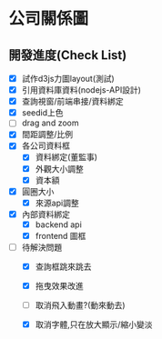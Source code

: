 # 公司關係圖

## 開發進度(Check List)

* [x] 試作d3js力圖layout(測試)
* [x] 引用資料庫資料(nodejs-API設計)
* [x] 查詢視窗/前端串接/資料綁定
* [x] seedid上色
* [ ] drag and zoom 
* [x] 間距調整/比例
* [x] 各公司資料框
    - [x] 資料綁定(董監事)
    - [x] 外觀大小調整
    - [x] 資本額
* [x] 圓圈大小
    - [x] 來源api調整
* [x] 內部資料綁定
    - [x] backend api
    - [x] frontend 圖框
* [ ] 待解決問題
    - [x] 查詢框跳來跳去
    - [x] 拖曳效果改進
    - [ ] 取消飛入動畫?(動來動去)
    - [x] 取消字體,只在放大顯示/縮小變淡


